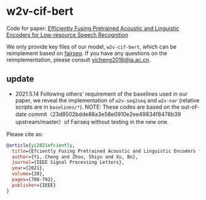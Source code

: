 # w2v-cif-bert

Code for paper: [Efficiently Fusing Pretrained Acoustic and Linguistic Encoders for Low-resource Speech Recognition](https://arxiv.org/abs/2101.06699)

We only provide key files of our model, `w2v-cif-bert`, which can be reimplement based on [fairseq](https://github.com/pytorch/fairseq/tree/master/fairseq/models/wav2vec).
If you have any questions on the reimplementation, please consult yicheng2016@ia.ac.cn.

## update
- 2021.5.14
Following others' requirement of the baselines used in our paper, we reveal the implementation of `w2v-seq2seq` and `w2v-nar` (relative scripts are in `baselines/*`).
NOTE: These codes are based on the out-of-date commit（23d8502bdde88a3e58e0910e2ee49834f8478b39 upstream/master）of Fairseq without testing in the new one.

Please cite as:
``` bibtex
@article{yi2021efciently,
  title={Efciently Fusing Pretrained Acoustic and Linguistic Encoders for Low-resource Speech Recognition},
  author={Yi, Cheng and Zhou, Shiyu and Xu, Bo},
  journal={IEEE Signal Processing Letters},
  year={2021},
  volume={28},
  pages={788-792},
  publisher={IEEE}
}
```
